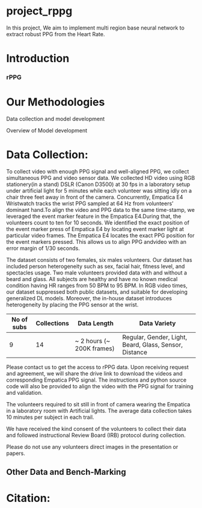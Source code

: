 # project_rppg

In this project, We aim to implement multi region base neural network to extract robust PPG from the Heart Rate.


# Introduction

### rPPG


# Our Methodologies

Data collection and model development

Overview of Model development

# Data Collection:

To  collect  video  with  enough  PPG  signal and well-aligned PPG, we collect simultaneous PPG and video sensor  data.  We  collected  HD  video  using  RGB  stationery(in  a  stand)  DSLR  (Canon  D3500)  at  30  fps  in  a  laboratory setup under artificial light for 5 minutes while each volunteer was  sitting  idly  on  a  chair  three  feet  away  in  front  of  the camera.  Concurrently,  Empatica  E4  Wristwatch  tracks  the wrist PPG sampled at 64 Hz from volunteers’ dominant hand.To  align  the  video  and  PPG  data  to  the  same  time-stamp, we  leveraged  the  event  marker  feature  in  the Empatica  E4.During  that,  the  volunteers  count  to  ten  for  10  seconds.  We identified  the  exact  position  of  the  event  marker  press  of Empatica E4 by locating event marker light at particular video frames.  The  Empatica  E4  locates  the  exact  PPG  position  for the  event  markers  pressed.  This  allows  us  to  align  PPG  andvideo  with  an  error  margin  of  1/30  seconds.  


The  dataset consists of two females, six males volunteers. Our dataset has included person heterogeneity such as sex, facial hair, fitness level,  and  spectacles  usage.  Two  male  volunteers  provided data  with  and  without  a  beard  and  glass.  All  subjects  are healthy  and  have  no  known  medical  condition  having  HR ranges  from  50  BPM  to  95  BPM.  In  RGB  video  times,  our dataset suppressed both public datasets, and suitable for developing  generalized  DL  models.  Moreover,  the  in-house dataset  introduces  heterogeneity  by  placing  the  PPG  sensor at the wrist.


|No of subs | Collections | Data Length | Data Variety |
|-----|--------|------------------|-----------------------------|
| 9 | 14 | \~ 2 hours (\~ 200K frames) | Regular, Gender, Light, Beard, Glass, Sensor, Distance |





Please contact us to get the access to rPPG data. Upon receiving request and agreement, we will share the drive link to download the videos and corresponding Empatica PPG signal. The instructions and python source code will also be provided to align the video with the PPG signal for training and validation.

The volunteers required to sit still in front of camera wearing the Empatica in a laboratory room with Artificial lights. The average data collection takes 10 minutes per subject in each trail.


We have received the kind consent of the volunteers to collect their data and followed instructional Review Board (IRB) protocol during collection.

Please do not use any volunteers direct images in the presentation or papers.

## Other Data and Bench-Marking

# Citation:
